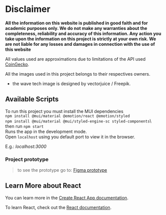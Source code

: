 # Disclaimer

**All the information on this website is published in good faith and for academic purposes only. We do not make any warranties about the completeness, reliability and accuracy of this information. Any action you take upon the information on this project is strictly at your own risk. We are not liable for any losses and damages in connection with the use of this website**

All values ​​used are approximations due to limitations of the API used [CoinGecko](https://api.coingecko.com/api/v3).

All the images used in this project belongs to their respectives owners.

- the wave tech image is designed by vectorjuice / Freepik.



## Available Scripts
To run this project you must install the MUI dependencies <br/> `npm install @mui/material @emotion/react @emotion/styled`\
`npm install @mui/material @mui/styled-engine-sc styled-components`\ <br/>
then run `npm start`\
Runs the app in the development mode.\
Open `localhost` using you default port to view it in the browser.

E.g.: *localhost:3000*


### Project prototype

> to see the prototype go to: [Figma prototype](https://www.figma.com/file/r6DpCJhOmANmWKiqD1ptBG/Crypto-project?node-id=1%3A2)


## Learn More about React

You can learn more in the [Create React App documentation](https://facebook.github.io/create-react-app/docs/getting-started).

To learn React, check out the [React documentation](https://reactjs.org/).
